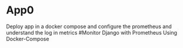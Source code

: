 # App0
Deploy app in a docker compose and configure the prometheus and understand the log in metrics
#Monitor Django with Prometheus Using Docker-Compose
